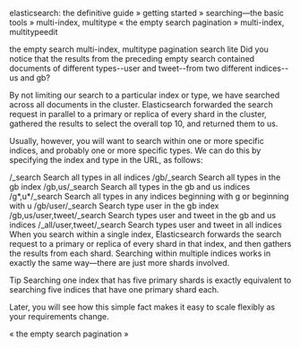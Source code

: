 
elasticsearch: the definitive guide » getting started » searching—the basic tools » multi-index, multitype
«  the empty search     pagination  »
multi-index, multitypeedit

the empty search
multi-index, multitype
pagination
search lite
Did you notice that the results from the preceding empty search contained documents of different types--user and tweet--from two different indices--us and gb?

By not limiting our search to a particular index or type, we have searched across all documents in the cluster. Elasticsearch forwarded the search request in parallel to a primary or replica of every shard in the cluster, gathered the results to select the overall top 10, and returned them to us.

Usually, however, you will want to search within one or more specific indices, and probably one or more specific types. We can do this by specifying the index and type in the URL, as follows:

/_search
Search all types in all indices
/gb/_search
Search all types in the gb index
/gb,us/_search
Search all types in the gb and us indices
/g*,u*/_search
Search all types in any indices beginning with g or beginning with u
/gb/user/_search
Search type user in the gb index
/gb,us/user,tweet/_search
Search types user and tweet in the gb and us indices
/_all/user,tweet/_search
Search types user and tweet in all indices
When you search within a single index, Elasticsearch forwards the search request to a primary or replica of every shard in that index, and then gathers the results from each shard. Searching within multiple indices works in exactly the same way—there are just more shards involved.

Tip
Searching one index that has five primary shards is exactly equivalent to searching five indices that have one primary shard each.

Later, you will see how this simple fact makes it easy to scale flexibly as your requirements change.

«  the empty search     pagination  »
